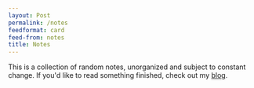 ```yaml
---
layout: Post
permalink: /notes
feedformat: card
feed-from: notes
title: Notes
---
```


This is a collection of random notes, unorganized and subject to constant change. If you'd like to read something finished, check out my  <a href="{{'/blog' | relative_url}}">blog</a>.